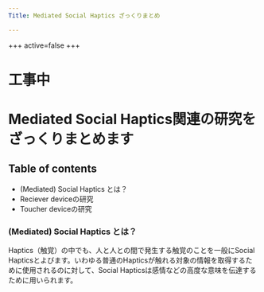 ```yaml
---
Title: Mediated Social Haptics ざっくりまとめ

---
```

+++
active=false
+++

# 工事中
# Mediated Social Haptics関連の研究をざっくりまとめます
## Table of contents
- (Mediated) Social Haptics とは？
- Reciever deviceの研究
- Toucher deviceの研究

### (Mediated) Social Haptics とは？
Haptics（触覚）の中でも、人と人との間で発生する触覚のことを一般にSocial Hapticsとよびます。いわゆる普通のHapticsが触れる対象の情報を取得するために使用されるのに対して、Social Hapticsは感情などの高度な意味を伝達するために用いられます。
